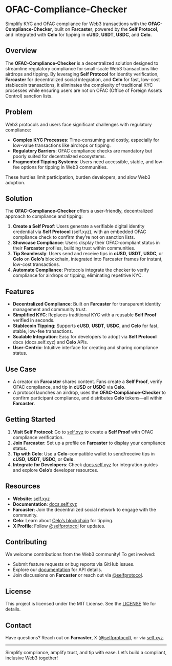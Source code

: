 # OFAC-Compliance-Checker

Simplify KYC and OFAC compliance for Web3 transactions with the **OFAC-Compliance-Checker**, built on **Farcaster**, powered by the **Self Protocol**, and integrated with **Celo** for tipping in **cUSD**, **USDT**, **USDC**, and **Celo**.

## Overview

The **OFAC-Compliance-Checker** is a decentralized solution designed to streamline regulatory compliance for small-scale Web3 transactions like airdrops and tipping. By leveraging **Self Protocol** for identity verification, **Farcaster** for decentralized social integration, and **Celo** for fast, low-cost stablecoin transactions, it eliminates the complexity of traditional KYC processes while ensuring users are not on OFAC (Office of Foreign Assets Control) sanction lists.

## Problem

Web3 protocols and users face significant challenges with regulatory compliance:
- **Complex KYC Processes**: Time-consuming and costly, especially for low-value transactions like airdrops or tipping.
- **Regulatory Barriers**: OFAC compliance checks are mandatory but poorly suited for decentralized ecosystems.
- **Fragmented Tipping Systems**: Users need accessible, stable, and low-fee options for tipping in Web3 communities.

These hurdles limit participation, burden developers, and slow Web3 adoption.

## Solution

The **OFAC-Compliance-Checker** offers a user-friendly, decentralized approach to compliance and tipping:
1. **Create a Self Proof**: Users generate a verifiable digital identity credential via **Self Protocol** (self.xyz), with an embedded OFAC compliance check to confirm they’re not on sanction lists.
2. **Showcase Compliance**: Users display their OFAC-compliant status in their **Farcaster** profiles, building trust within communities.
3. **Tip Seamlessly**: Users send and receive tips in **cUSD**, **USDT**, **USDC**, or **Celo** on **Celo’s** blockchain, integrated into Farcaster frames for instant, low-cost transactions.
4. **Automate Compliance**: Protocols integrate the checker to verify compliance for airdrops or tipping, eliminating repetitive KYC.

## Features

- **Decentralized Compliance**: Built on **Farcaster** for transparent identity management and community trust.
- **Simplified KYC**: Replaces traditional KYC with a reusable **Self Proof** verified in seconds.
- **Stablecoin Tipping**: Supports **cUSD**, **USDT**, **USDC**, and **Celo** for fast, stable, low-fee transactions.
- **Scalable Integration**: Easy for developers to adopt via **Self Protocol** docs (docs.self.xyz) and **Celo** APIs.
- **User-Centric**: Intuitive interface for creating and sharing compliance status.

## Use Case

- A creator on **Farcaster** shares content. Fans create a **Self Proof**, verify OFAC compliance, and tip in **cUSD** or **USDC** via **Celo**.
- A protocol launches an airdrop, uses the **OFAC-Compliance-Checker** to confirm participant compliance, and distributes **Celo** tokens—all within **Farcaster**.

## Getting Started

1. **Visit Self Protocol**: Go to [self.xyz](https://self.xyz) to create a **Self Proof** with OFAC compliance verification.
2. **Join Farcaster**: Set up a profile on **Farcaster** to display your compliance status.
3. **Tip with Celo**: Use a **Celo**-compatible wallet to send/receive tips in **cUSD**, **USDT**, **USDC**, or **Celo**.
4. **Integrate for Developers**: Check [docs.self.xyz](https://docs.self.xyz) for integration guides and explore **Celo**’s developer resources.

## Resources

- **Website**: [self.xyz](https://self.xyz)
- **Documentation**: [docs.self.xyz](https://docs.self.xyz)
- **Farcaster**: Join the decentralized social network to engage with the community.
- **Celo**: Learn about [Celo’s blockchain](https://celo.org) for tipping.
- **X Profile**: Follow [@selfprotocol](https://x.com/selfprotocol) for updates.

## Contributing

We welcome contributions from the Web3 community! To get involved:
- Submit feature requests or bug reports via GitHub issues.
- Explore our [documentation](https://docs.self.xyz) for API details.
- Join discussions on **Farcaster** or reach out via [@selfprotocol](https://x.com/selfprotocol).

## License

This project is licensed under the MIT License. See the [LICENSE](LICENSE) file for details.

## Contact

Have questions? Reach out on **Farcaster**, X ([@selfprotocol](https://x.com/selfprotocol)), or via [self.xyz](https://self.xyz).

---

Simplify compliance, amplify trust, and tip with ease. Let’s build a compliant, inclusive Web3 together!